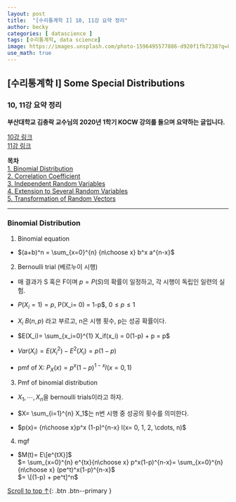 ```yaml
---
layout: post
title:  "[수리통계학 I] 10, 11강 요약 정리"
author: becky
categories: [ datascience ]
tags: [수리통계학, data science]
image: https://images.unsplash.com/photo-1596495577886-d920f1fb7238?q=80&w=2074&auto=format&fit=crop&ixlib=rb-4.0.3&ixid=M3wxMjA3fDB8MHxwaG90by1wYWdlfHx8fGVufDB8fHx8fA%3D%3D
use_math: true
---
```


## [수리통계학 I] Some Special Distributions        
### 10, 11강 요약 정리  

**부산대학교 김충락 교수님의 2020년 1학기 KOCW 강의를 들으며 요약하는 글입니다.**  

[10강 링크](http://www.kocw.net/home/enrolment/enrolmentView.do?cid=7c789810ade43386&lid=dcb7e91e6ff7098b)  
[11강 링크](http://www.kocw.net/home/enrolment/enrolmentView.do?cid=7c789810ade43386&lid=3a6402010717e725)  


**목차**  
[1. Binomial Distribution](#binomial-distribution)  
[2. Correlation Coefficient](#correlation-coefficient)  
[3. Independent Random Variables](#independent-random-variables)  
[4. Extension to Several Random Variables](#extension-to-several-random-variables)  
[5. Transformation of Random Vectors](#transformation-of-random-vectors)  

---   

### Binomial Distribution  

1. Binomial equation  
  * $(a+b)^n = \sum_{x=0}^{n} {n\choose x} b^x a^{n-x}$  
  
  
2. Bernoulli trial (베르누이 시행)  
  * 매 결과가 S 혹은 F이며 $p= P(S)$의 확률이 일정하고, 각 시행이 독립인 일련의 실험.  
  
  * $P(X_i= 1) = p$, P(X_i= 0) = 1-p$,  $0 \leq p \leq 1$  
  * $X_i ~ B(n,p)$ 라고 부르고, n은 시행 횟수, p는 성공 확률이다.  
  
  
  * $E(X_i)= \sum_{x_i=0}^{1} X_if(x_i) = 0(1-p) + p = p$  
  * $Var(X_i)= E(X_i^2)-E^2(X_i) = p(1-p)$  
  
  * pmf of X: $P_X(x)= p^x(1-p)^{1-x} I(x=0, 1)$  
  
  
3. Pmf of binomial distribution  
  * $X_1, \cdots, X_n$을 bernoulli trials이라고 하자.  
  * $X= \sum_{i=1}^{n} X_1$는 n번 시행 중 성공의 횟수를 의미한다.  
  
  * $p(x)= {n\choose x}p^x (1-p)^{n-x} I(x= 0, 1, 2, \cdots, n)$  
  
  
  
4. mgf  
  * $M(t)= E\[e^{tX}]$  
        $= \sum_{x=0}^{n} e^{tx}{n\choose x} p^x(1-p)^{n-x}= \sum_{x=0}^{n}{n\choose x} (pe^t)^x(1-p)^{n-x}$  
        $= \[(1-p) + pe^t]^n$  
   













[Scroll to top ↑](#){: .btn .btn--primary }  







